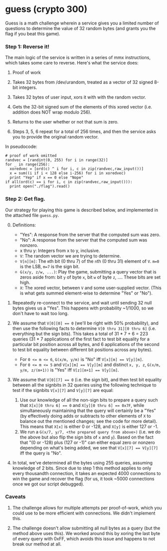 # guess (crypto 300)

Guess is a math challenge wherein a service gives you a limited number of questions to determine the value of 32 random bytes (and grants you the flag if you beat this game).

### Step 1: Reverse it!

The main logic of the service is written in a series of mmx instructions, which takes some care to reverse. Here's what the service does:

1. Proof of work

2. Takes 32 bytes from /dev/urandom, treated as a vector of 32 signed 8-bit integers.

3. Takes 32 bytes of user input, xors it with with the random vector.

4. Gets the 32-bit signed sum of the elements of this xored vector (i.e. addition does NOT wrap modulo 256).

5. Returns to the user whether or not that sum is zero.

6. Steps 3, 5, 6 repeat for a total of 256 times, and then the service asks you to provide the original random vector.


In pseudocode:

    # proof of work omitted
    randvec = [randint(0, 255) for i in range(32)]
    for _ in range(256):
      xoredvec = [ord(c) ^ i for i, c in zip(randvec,raw_input())]
      x = sum((i if i < 128 else i-256) for i in xoredvec)
      print "Yep" if x == 0 else "Nope"
    if all(ord(c) == i for i, c in zip(randvec,raw_input())):
      print open("./flag").read()

### Step 2: Get flag.

Our strategy for playing this game is described below, and implemented in the attached file `guess.py`.

0. Definitions:
    * "Yes": A response from the server that the computed sum was zero.
    * "No": A response from the server that the computed sum was nonzero.
    * x thru y: Integers from x to y, inclusive.
    * `V`: The random vector we are trying to determine.
    * `V[n][m]`: The `m`th bit (0 thru 7) of the `n`th (0 thru 31) element of `V`. `m=0` is the LSB, `m=7` is the sign bit.
    * `G(x/y, z/w, ...)`: Play the game, submitting a query vector that is zeros aside from: bit `y` of byte `x`, bit `w` of byte `z`, .... These bits are set high.
    * `X`: The xored vector, between `V` and some user-supplied vector. (This is what gets summed element-wise to determine "Yes" or "No").

1. Repeatedly re-connect to the service, and wait until sending 32 null bytes gives us a "Yes". This happens with probability ~1/1000, so we don't have to wait too long.

2. We assume that `V[0][0] == 0` (we'll be right with 50% probability), and then use the following facts to determine `V[0 thru 31][0 thru 6]` (i.e. everything but the sign bits). This takes a total of 31 * 7 + 6 = 223 queries (31 * 7 applications of the first fact to test bit equality for a particular bit position across all bytes, and 6 applications of the second to test bit equality between different bit positions across any bytes).
    * For `0 <= m <= 6`, `G(x/m, y/m)` is "No" iff `V[x][m] == V[y][m]`.
    * For `0 <= m <= 5` and `V[x][m] == V[y][m]` and distinct `x, y, z`, `G(x/m, y/m, z/(m+1))` is "Yes" iff `V[z][m+1] == V[y][m]`.

3. We assume that `V[0][7] == 0` (i.e. the sign bit), and then test bit equality between all the signbits in 32 queries using the following technique to test if the signbits `V[x][7]` and `V[y][7]` are equal:
    1. Use our knowledge of all the non-sign bits to prepare a query such that `X[x][0 thru 6] == 0` and `X[y][0 thru 6] == 0x7F`, while simultaneously maintaining that the query will certainly be a "Yes" (by effectively doing adds or subtracts to other elements of `X` to balance out the mentioned changes; see the code for more detail). This means that `X[x]` is either 0 or -128, and `X[y]` is either 127 or -1.
    2. We run a `G(x/7, y/7, <the prepared query from above>)` (i.e. we do the above but also flip the sign bits of `x` and `y`). Based on the fact that "(0 or -128) plus (127 or -1)" can either equal zero or nonzero depending on what's being added, we see that `V[x][7] == V[y][7]` iff the query is "No".

4. In total, we've determined all the bytes using 255 queries, assuming knowledge of 2 bits. Since due to step 1 this method applies to only every thousandth connection, it takes an expected 4000 connections to win the game and recover the flag (for us, it took ~5000 connections once we got our script debugged).

### Caveats

1. The challenge allows for multiple attempts per proof-of-work, which you could use to be more efficient with connections. We didn't implement this.

2. The challenge doesn't allow submitting all null bytes as a query (but the method above uses this). We worked around this by xoring the last byte of every query with 0xFF, which avoids this issue and happens to not break our method at all.
